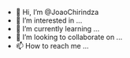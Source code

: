 - 👋 Hi, I’m @JoaoChirindza
- 👀 I’m interested in ...
- 🌱 I’m currently learning ...
- 💞️ I’m looking to collaborate on ...
- 📫 How to reach me ...

<!---
JoaoChirindza / JoaoChirindza is a ✨ special ✨ repository because its `README.md` (this file) appears on your GitHub profile.
You can click the Preview link to take a look at your changes.
--->
